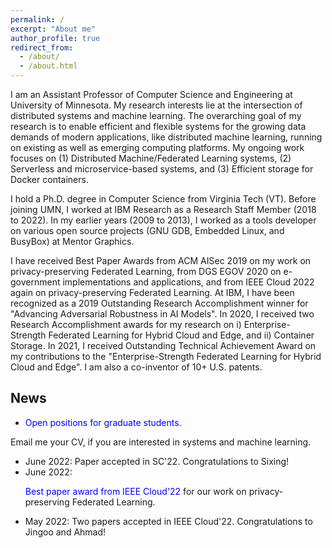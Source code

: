 ```yaml
---
permalink: /
excerpt: "About me"
author_profile: true
redirect_from: 
  - /about/
  - /about.html
---
```

I am an Assistant Professor of Computer Science and Engineering at University of Minnesota. My
research interests lie at the intersection of distributed systems and machine
learning. The overarching goal of my research is to enable efficient and flexible systems
for the growing data demands of modern applications, like distributed machine
learning, running on existing as well as emerging computing platforms. My
ongoing work focuses on (1) Distributed Machine/Federated Learning systems, (2)
Serverless and microservice-based systems, and (3) Efficient storage for Docker
containers.

I hold a Ph.D. degree in Computer Science from
Virginia Tech (VT). Before joining UMN, I worked at IBM Research as a Research Staff Member (2018 to 2022).
In my earlier years (2009 to 2013), I worked as a tools
developer on various open source projects (GNU GDB, Embedded Linux, and
BusyBox) at Mentor Graphics.

I have received Best Paper Awards from ACM AISec 2019 on my work on privacy-preserving
Federated Learning, from DGS EGOV 2020 on e-government implementations
and applications, and from IEEE Cloud 2022 again on privacy-preserving Federated Learning.
At IBM, I have been recognized as a 2019 Outstanding
Research Accomplishment winner for "Advancing Adversarial Robustness in AI
Models". In 2020, I received two Research Accomplishment awards for my research
on i) Enterprise-Strength Federated Learning for Hybrid Cloud and Edge, and ii)
Container Storage. In 2021, I received Outstanding Technical Achievement Award on my contributions to the
"Enterprise-Strength Federated Learning for Hybrid Cloud and Edge". I am also a
co-inventor of 10+ U.S. patents.

## News

* <p><span style="color:blue">Open positions for graduate students.</span><br>
Email me your CV, if you are interested in systems and machine learning.</p>
* June 2022: Paper accepted in SC'22. Congratulations to Sixing!
* June 2022: <p><span style="color:blue">Best paper award from IEEE Cloud'22 </span> for our work on privacy-preserving Federated Learning.
* May 2022:  Two papers accepted in IEEE Cloud'22. Congratulations to Jingoo and Ahmad!
  

  
